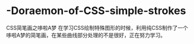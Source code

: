 # -Doraemon-of-CSS-simple-strokes
CSS简笔画之哆啦A梦
在学习CSS绘制特殊图形的时候，利用纯CSS制作了一个哆啦A梦的简笔画，在某些曲线部分处理的不是很好，正在努力学习。
